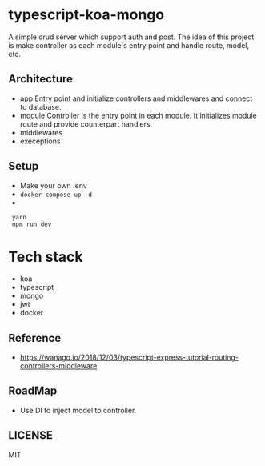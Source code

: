 # typescript-koa-mongo
 A simple crud server which support auth and  post. The idea of this project is 
 make controller as each module's entry point and handle route, model, etc.

## Architecture
 - app
   Entry point and initialize controllers and middlewares and connect to database.
 - module
   Controller is the entry point in each module. It initializes module route and 
   provide counterpart handlers.
 - middlewares
 - execeptions

## Setup
 - Make your own .env
 - ```docker-compose up -d ```
 - 
```javascript
 yarn
 npm run dev
```

# Tech stack
  - koa
  - typescript
  - mongo
  - jwt
  - docker
## Reference
- https://wanago.io/2018/12/03/typescript-express-tutorial-routing-controllers-middleware

## RoadMap
- Use DI to inject model to controller.

## LICENSE

MIT
